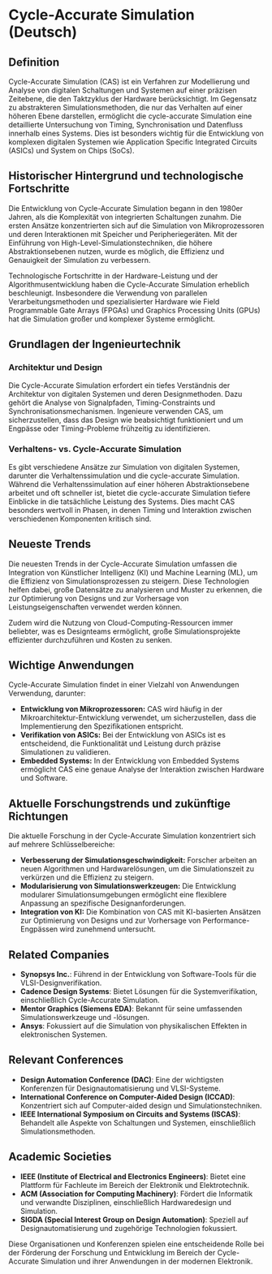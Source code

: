 # Cycle-Accurate Simulation (Deutsch)

## Definition

Cycle-Accurate Simulation (CAS) ist ein Verfahren zur Modellierung und Analyse von digitalen Schaltungen und Systemen auf einer präzisen Zeitebene, die den Taktzyklus der Hardware berücksichtigt. Im Gegensatz zu abstrakteren Simulationsmethoden, die nur das Verhalten auf einer höheren Ebene darstellen, ermöglicht die cycle-accurate Simulation eine detaillierte Untersuchung von Timing, Synchronisation und Datenfluss innerhalb eines Systems. Dies ist besonders wichtig für die Entwicklung von komplexen digitalen Systemen wie Application Specific Integrated Circuits (ASICs) und System on Chips (SoCs).

## Historischer Hintergrund und technologische Fortschritte

Die Entwicklung von Cycle-Accurate Simulation begann in den 1980er Jahren, als die Komplexität von integrierten Schaltungen zunahm. Die ersten Ansätze konzentrierten sich auf die Simulation von Mikroprozessoren und deren Interaktionen mit Speicher und Peripheriegeräten. Mit der Einführung von High-Level-Simulationstechniken, die höhere Abstraktionsebenen nutzen, wurde es möglich, die Effizienz und Genauigkeit der Simulation zu verbessern.

Technologische Fortschritte in der Hardware-Leistung und der Algorithmusentwicklung haben die Cycle-Accurate Simulation erheblich beschleunigt. Insbesondere die Verwendung von parallelen Verarbeitungsmethoden und spezialisierter Hardware wie Field Programmable Gate Arrays (FPGAs) und Graphics Processing Units (GPUs) hat die Simulation großer und komplexer Systeme ermöglicht.

## Grundlagen der Ingenieurtechnik

### Architektur und Design

Die Cycle-Accurate Simulation erfordert ein tiefes Verständnis der Architektur von digitalen Systemen und deren Designmethoden. Dazu gehört die Analyse von Signalpfaden, Timing-Constraints und Synchronisationsmechanismen. Ingenieure verwenden CAS, um sicherzustellen, dass das Design wie beabsichtigt funktioniert und um Engpässe oder Timing-Probleme frühzeitig zu identifizieren.

### Verhaltens- vs. Cycle-Accurate Simulation

Es gibt verschiedene Ansätze zur Simulation von digitalen Systemen, darunter die Verhaltenssimulation und die cycle-accurate Simulation. Während die Verhaltenssimulation auf einer höheren Abstraktionsebene arbeitet und oft schneller ist, bietet die cycle-accurate Simulation tiefere Einblicke in die tatsächliche Leistung des Systems. Dies macht CAS besonders wertvoll in Phasen, in denen Timing und Interaktion zwischen verschiedenen Komponenten kritisch sind.

## Neueste Trends

Die neuesten Trends in der Cycle-Accurate Simulation umfassen die Integration von Künstlicher Intelligenz (KI) und Machine Learning (ML), um die Effizienz von Simulationsprozessen zu steigern. Diese Technologien helfen dabei, große Datensätze zu analysieren und Muster zu erkennen, die zur Optimierung von Designs und zur Vorhersage von Leistungseigenschaften verwendet werden können.

Zudem wird die Nutzung von Cloud-Computing-Ressourcen immer beliebter, was es Designteams ermöglicht, große Simulationsprojekte effizienter durchzuführen und Kosten zu senken.

## Wichtige Anwendungen

Cycle-Accurate Simulation findet in einer Vielzahl von Anwendungen Verwendung, darunter:

- **Entwicklung von Mikroprozessoren:** CAS wird häufig in der Mikroarchitektur-Entwicklung verwendet, um sicherzustellen, dass die Implementierung den Spezifikationen entspricht.
- **Verifikation von ASICs:** Bei der Entwicklung von ASICs ist es entscheidend, die Funktionalität und Leistung durch präzise Simulationen zu validieren.
- **Embedded Systems:** In der Entwicklung von Embedded Systems ermöglicht CAS eine genaue Analyse der Interaktion zwischen Hardware und Software.

## Aktuelle Forschungstrends und zukünftige Richtungen

Die aktuelle Forschung in der Cycle-Accurate Simulation konzentriert sich auf mehrere Schlüsselbereiche:

- **Verbesserung der Simulationsgeschwindigkeit:** Forscher arbeiten an neuen Algorithmen und Hardwarelösungen, um die Simulationszeit zu verkürzen und die Effizienz zu steigern.
- **Modularisierung von Simulationswerkzeugen:** Die Entwicklung modularer Simulationsumgebungen ermöglicht eine flexiblere Anpassung an spezifische Designanforderungen.
- **Integration von KI:** Die Kombination von CAS mit KI-basierten Ansätzen zur Optimierung von Designs und zur Vorhersage von Performance-Engpässen wird zunehmend untersucht.

## Related Companies

- **Synopsys Inc.**: Führend in der Entwicklung von Software-Tools für die VLSI-Designverifikation.
- **Cadence Design Systems**: Bietet Lösungen für die Systemverifikation, einschließlich Cycle-Accurate Simulation.
- **Mentor Graphics (Siemens EDA)**: Bekannt für seine umfassenden Simulationswerkzeuge und -lösungen.
- **Ansys**: Fokussiert auf die Simulation von physikalischen Effekten in elektronischen Systemen.

## Relevant Conferences

- **Design Automation Conference (DAC)**: Eine der wichtigsten Konferenzen für Designautomatisierung und VLSI-Systeme.
- **International Conference on Computer-Aided Design (ICCAD)**: Konzentriert sich auf Computer-aided design und Simulationstechniken.
- **IEEE International Symposium on Circuits and Systems (ISCAS)**: Behandelt alle Aspekte von Schaltungen und Systemen, einschließlich Simulationsmethoden.

## Academic Societies

- **IEEE (Institute of Electrical and Electronics Engineers)**: Bietet eine Plattform für Fachleute im Bereich der Elektronik und Elektrotechnik.
- **ACM (Association for Computing Machinery)**: Fördert die Informatik und verwandte Disziplinen, einschließlich Hardwaredesign und Simulation.
- **SIGDA (Special Interest Group on Design Automation)**: Speziell auf Designautomatisierung und zugehörige Technologien fokussiert. 

Diese Organisationen und Konferenzen spielen eine entscheidende Rolle bei der Förderung der Forschung und Entwicklung im Bereich der Cycle-Accurate Simulation und ihrer Anwendungen in der modernen Elektronik.